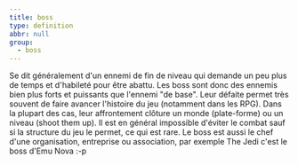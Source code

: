 ```yaml
---
title: boss
type: definition
abbr: null
group:
  - boss
---
```

Se dit généralement d'un ennemi de fin de niveau qui demande un peu plus de temps et d'habileté pour être abattu. Les boss sont donc des ennemis bien plus forts et puissants que l'ennemi "de base". Leur défaite permet très souvent de faire avancer l'histoire du jeu (notamment dans les RPG). Dans la plupart des cas, leur affrontement clôture un monde (plate-forme) ou un niveau (shoot them up). Il est en général impossible d'éviter le combat sauf si la structure du jeu le permet, ce qui est rare.
Le boss est aussi le chef d'une organisation, entreprise ou association, par exemple The Jedi c'est le boss d'Emu Nova :-p
